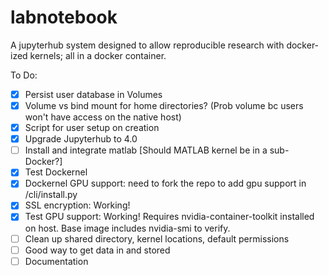 # labnotebook
A jupyterhub system designed to allow reproducible research with docker-ized kernels; all in a docker container.

To Do:

- [x] Persist user database in Volumes
- [x] Volume vs bind mount for home directories? (Prob volume bc users won't have access on the native host)
- [x] Script for user setup on creation
- [x] Upgrade Jupyterhub to 4.0
- [ ] Install and integrate matlab [Should MATLAB kernel be in a sub-Docker?]
- [x] Test Dockernel
- [x] Dockernel GPU support: need to fork the repo to add gpu support in /cli/install.py
- [x] SSL encryption: Working!
- [x] Test GPU support: Working! Requires nvidia-container-toolkit installed on host. Base image includes nvidia-smi to verify.
- [ ] Clean up shared directory, kernel locations, default permissions
- [ ] Good way to get data in and stored
- [ ] Documentation 
